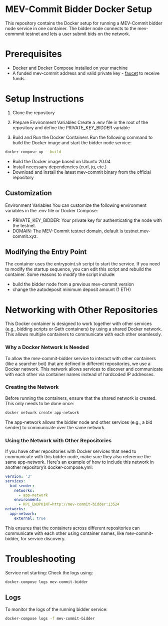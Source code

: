 # MEV-Commit Bidder Docker Setup
This repository contains the Docker setup for running a MEV-Commit bidder node service in one container. The bidder node connects to the mev-commmit testnet and lets a user submit bids on the network.

# Prerequisites
- Docker and Docker Compose installed on your machine
- A funded mev-commit address and valid private key - [faucet](https://faucet.testnet.mev-commit.xyz/) to receive funds.

# Setup Instructions
1. Clone the repository
2. Prepare Environment Variables
Create a .env file in the root of the repository and define the PRIVATE_KEY_BIDDER variable

3. Build and Run the Docker Containers
Run the following command to build the Docker image and start the bidder node service:

```bash 
docker-compose up --build
```

- Build the Docker image based on Ubuntu 20.04
- Install necessary dependencies (curl, jq, etc.)
- Download and install the latest mev-commit binary from the official repository

## Customization
Environment Variables
You can customize the following environment variables in the .env file or Docker Compose:

- PRIVATE_KEY_BIDDER: Your private key for authenticating the node with the testnet.
- DOMAIN: The MEV-Commit testnet domain, default is testnet.mev-commit.xyz.

## Modifying the Entry Point
The container uses the entrypoint.sh script to start the service. If you need to modify the startup sequence, you can edit this script and rebuild the container. Some reasons to modify the script include:
* build the bidder node from a previous mev-commit version
* change the autodeposit minimum deposit amount (1 ETH)

# Networking with Other Repositories
This Docker container is designed to work together with other services (e.g., bidding scripts or Geth containers) by using a shared Docker network. This allows multiple containers to communicate with each other seamlessly.

### Why a Docker Network Is Needed
To allow the mev-commit-bidder service to interact with other containers (like a searcher bot) that are defined in different repositories, we use a Docker network. This network allows services to discover and communicate with each other via container names instead of hardcoded IP addresses.

### Creating the Network
Before running the containers, ensure that the shared network is created. This only needs to be done once:

```bash
docker network create app-network
```

The app-network allows the bidder node and other services (e.g., a bid sender) to communicate over the same network.

### Using the Network with Other Repositories
If you have other repositories with Docker services that need to communicate with this bidder node, make sure they also reference the same app-network. Here's an example of how to include this network in another repository’s docker-compose.yml:

```yaml
version: '3'
services:
  bid-sender:
    networks:
      - app-network
    environment:
      - RPC_ENDPOINT=http://mev-commit-bidder:13524
networks:
  app-network:
    external: true
```
This ensures that the containers across different repositories can communicate with each other using container names, like mev-commit-bidder, for service discovery.


# Troubleshooting
Service not starting: Check the logs using:

```bash
docker-compose logs mev-commit-bidder
```

## Logs
To monitor the logs of the running bidder service:

```bash
docker-compose logs -f mev-commit-bidder
```